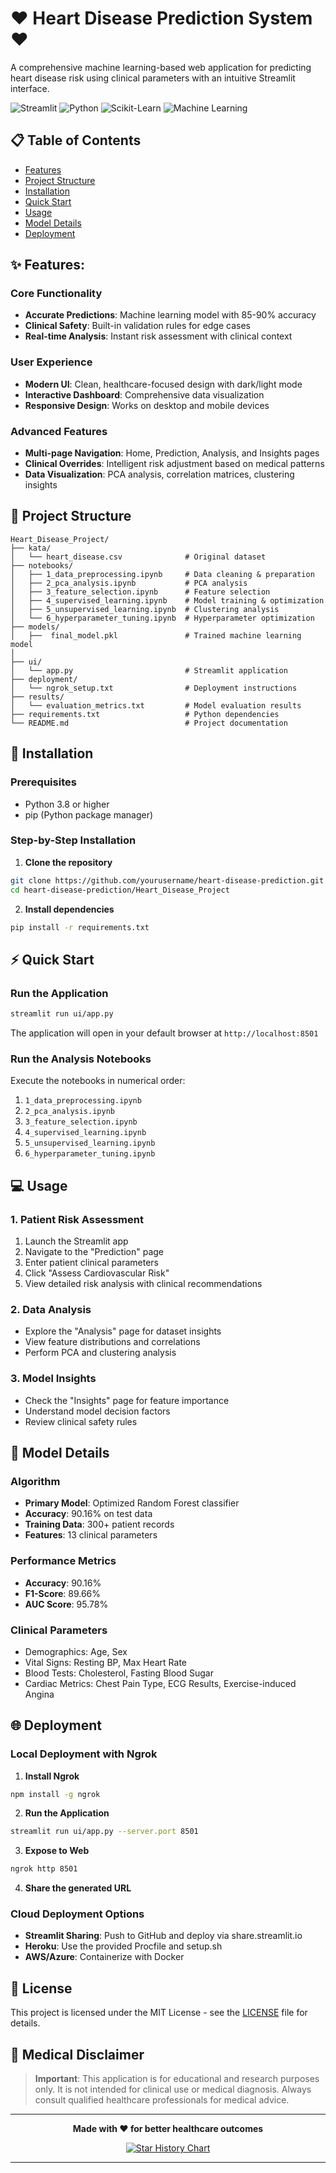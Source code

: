 # ❤️ Heart Disease Prediction System ❤️

A comprehensive machine learning-based web application for predicting heart disease risk using clinical parameters with an intuitive Streamlit interface.

![Streamlit](https://img.shields.io/badge/Streamlit-FF4B4B?style=for-the-badge&logo=Streamlit&logoColor=white)
![Python](https://img.shields.io/badge/Python-3776AB?style=for-the-badge&logo=python&logoColor=white)
![Scikit-Learn](https://img.shields.io/badge/Scikit--Learn-F7931E?style=for-the-badge&logo=scikit-learn&logoColor=white)
![Machine Learning](https://img.shields.io/badge/Machine%20Learning-00A98F?style=for-the-badge)

## 📋 Table of Contents
- [Features](#-features)
- [Project Structure](#-project-structure)
- [Installation](#-installation)
- [Quick Start](#-quick-start)
- [Usage](#-usage)
- [Model Details](#-model-details)
- [Deployment](#-deployment)

## ✨ Features:

###  Core Functionality
- **Accurate Predictions**: Machine learning model with 85-90% accuracy
- **Clinical Safety**: Built-in validation rules for edge cases
- **Real-time Analysis**: Instant risk assessment with clinical context

### User Experience
- **Modern UI**: Clean, healthcare-focused design with dark/light mode
- **Interactive Dashboard**: Comprehensive data visualization
- **Responsive Design**: Works on desktop and mobile devices

### Advanced Features
- **Multi-page Navigation**: Home, Prediction, Analysis, and Insights pages
- **Clinical Overrides**: Intelligent risk adjustment based on medical patterns
- **Data Visualization**: PCA analysis, correlation matrices, clustering insights

## 📁 Project Structure

```
Heart_Disease_Project/
├── kata/
│   └── heart_disease.csv              # Original dataset
├── notebooks/
│   ├── 1_data_preprocessing.ipynb     # Data cleaning & preparation
│   ├── 2_pca_analysis.ipynb           # PCA analysis
│   ├── 3_feature_selection.ipynb      # Feature selection
│   ├── 4_supervised_learning.ipynb    # Model training & optimization
│   ├── 5_unsupervised_learning.ipynb  # Clustering analysis
│   └── 6_hyperparameter_tuning.ipynb  # Hyperparameter optimization
├── models/
│   ├──  final_model.pkl               # Trained machine learning model
│ 
├── ui/
│   └── app.py                         # Streamlit application
├── deployment/
│   └── ngrok_setup.txt                # Deployment instructions
├── results/
│   └── evaluation_metrics.txt         # Model evaluation results
├── requirements.txt                   # Python dependencies
└── README.md                          # Project documentation
```

## 🚀 Installation

### Prerequisites
- Python 3.8 or higher
- pip (Python package manager)

### Step-by-Step Installation

1. **Clone the repository**
```bash
git clone https://github.com/yourusername/heart-disease-prediction.git
cd heart-disease-prediction/Heart_Disease_Project
```

2. **Install dependencies**
```bash
pip install -r requirements.txt
```

## ⚡ Quick Start

### Run the Application
```bash
streamlit run ui/app.py
```

The application will open in your default browser at `http://localhost:8501`

### Run the Analysis Notebooks
Execute the notebooks in numerical order:
1. `1_data_preprocessing.ipynb`
2. `2_pca_analysis.ipynb`
3. `3_feature_selection.ipynb`
4. `4_supervised_learning.ipynb`
5. `5_unsupervised_learning.ipynb`
6. `6_hyperparameter_tuning.ipynb`

## 💻 Usage

### 1. Patient Risk Assessment
1. Launch the Streamlit app
2. Navigate to the "Prediction" page
3. Enter patient clinical parameters
4. Click "Assess Cardiovascular Risk"
5. View detailed risk analysis with clinical recommendations

### 2. Data Analysis
- Explore the "Analysis" page for dataset insights
- View feature distributions and correlations
- Perform PCA and clustering analysis

### 3. Model Insights
- Check the "Insights" page for feature importance
- Understand model decision factors
- Review clinical safety rules

## 🤖 Model Details

### Algorithm
- **Primary Model**: Optimized Random Forest classifier
- **Accuracy**: 90.16% on test data
- **Training Data**: 300+ patient records
- **Features**: 13 clinical parameters

### Performance Metrics
- **Accuracy**: 90.16%
- **F1-Score**: 89.66%
- **AUC Score**: 95.78%

### Clinical Parameters
- Demographics: Age, Sex
- Vital Signs: Resting BP, Max Heart Rate
- Blood Tests: Cholesterol, Fasting Blood Sugar
- Cardiac Metrics: Chest Pain Type, ECG Results, Exercise-induced Angina

## 🌐 Deployment

### Local Deployment with Ngrok

1. **Install Ngrok**
```bash
npm install -g ngrok
```

2. **Run the Application**
```bash
streamlit run ui/app.py --server.port 8501
```

3. **Expose to Web**
```bash
ngrok http 8501
```

4. **Share the generated URL**

### Cloud Deployment Options
- **Streamlit Sharing**: Push to GitHub and deploy via share.streamlit.io
- **Heroku**: Use the provided Procfile and setup.sh
- **AWS/Azure**: Containerize with Docker

## 📄 License

This project is licensed under the MIT License - see the [LICENSE](LICENSE) file for details.

## 🏥 Medical Disclaimer

> **Important**: This application is for educational and research purposes only. It is not intended for clinical use or medical diagnosis. Always consult qualified healthcare professionals for medical advice.

---

<div align="center">

**Made with ❤️ for better healthcare outcomes**

[![Star History Chart](https://api.star-history.com/svg?repos=yourusername/heart-disease-prediction&type=Date)](https://star-history.com/#yourusername/heart-disease-prediction&Date)

</div>

---
